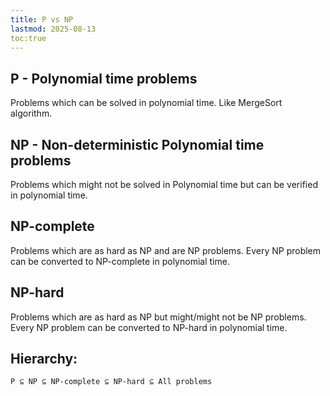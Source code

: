 ```yaml
---
title: P vs NP
lastmod: 2025-08-13
toc:true
---
```


## P - Polynomial time problems

Problems which can be solved in polynomial time. Like MergeSort algorithm.

## NP - Non-deterministic Polynomial time problems

Problems which might not be solved in Polynomial time but can be verified in polynomial time.

## NP-complete

Problems which are as hard as NP and are NP problems. Every NP problem can be converted to NP-complete in polynomial time.

## NP-hard

Problems which are as hard as NP but might/might not be NP problems. Every NP problem can be converted to NP-hard in polynomial time. 

## Hierarchy:

```
P ⊆ NP ⊆ NP-complete ⊆ NP-hard ⊆ All problems
```
